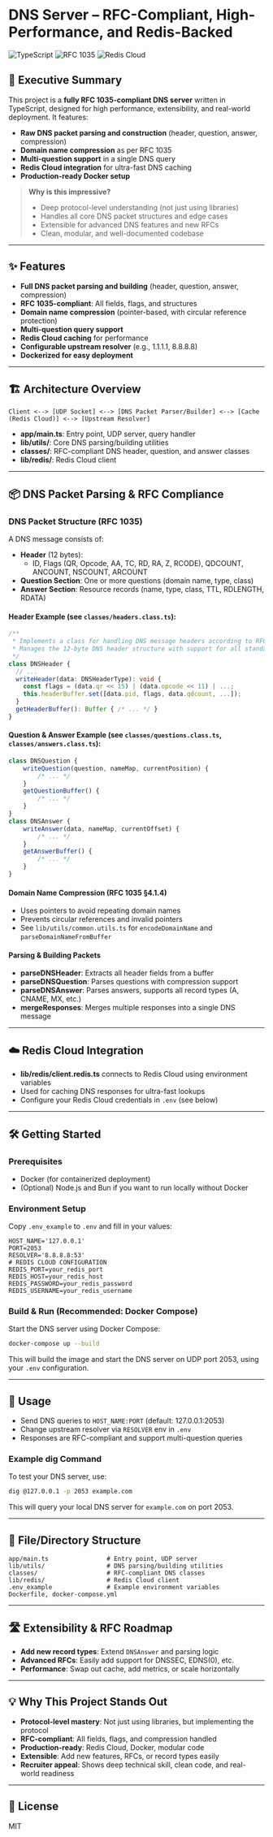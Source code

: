 # DNS Server – RFC-Compliant, High-Performance, and Redis-Backed

![TypeScript](https://img.shields.io/badge/language-typescript-blue.svg)
![RFC 1035](https://img.shields.io/badge/RFC-1035-brightgreen)
![Redis Cloud](https://img.shields.io/badge/Redis-Cloud-red)

## 🚀 Executive Summary

This project is a **fully RFC 1035-compliant DNS server** written in TypeScript, designed for high performance, extensibility, and real-world deployment. It features:

- **Raw DNS packet parsing and construction** (header, question, answer, compression)
- **Domain name compression** as per RFC 1035
- **Multi-question support** in a single DNS query
- **Redis Cloud integration** for ultra-fast DNS caching
- **Production-ready Docker setup**

> **Why is this impressive?**
>
> - Deep protocol-level understanding (not just using libraries)
> - Handles all core DNS packet structures and edge cases
> - Extensible for advanced DNS features and new RFCs
> - Clean, modular, and well-documented codebase

---

## ✨ Features

- **Full DNS packet parsing and building** (header, question, answer, compression)
- **RFC 1035-compliant**: All fields, flags, and structures
- **Domain name compression** (pointer-based, with circular reference protection)
- **Multi-question query support**
- **Redis Cloud caching** for performance
- **Configurable upstream resolver** (e.g., 1.1.1.1, 8.8.8.8)
- **Dockerized for easy deployment**

---

## 🏗️ Architecture Overview

```
Client <--> [UDP Socket] <--> [DNS Packet Parser/Builder] <--> [Cache (Redis Cloud)] <--> [Upstream Resolver]
```

- **app/main.ts**: Entry point, UDP server, query handler
- **lib/utils/**: Core DNS parsing/building utilities
- **classes/**: RFC-compliant DNS header, question, and answer classes
- **lib/redis/**: Redis Cloud client

---

## 📦 DNS Packet Parsing & RFC Compliance

### DNS Packet Structure (RFC 1035)

A DNS message consists of:

- **Header** (12 bytes):
  - ID, Flags (QR, Opcode, AA, TC, RD, RA, Z, RCODE), QDCOUNT, ANCOUNT, NSCOUNT, ARCOUNT
- **Question Section**: One or more questions (domain name, type, class)
- **Answer Section**: Resource records (name, type, class, TTL, RDLENGTH, RDATA)

#### Header Example (see `classes/headers.class.ts`):

```typescript
/**
 * Implements a class for handling DNS message headers according to RFC 1035.
 * Manages the 12-byte DNS header structure with support for all standard header fields.
 */
class DNSHeader {
  // ...
  writeHeader(data: DNSHeaderType): void {
    const flags = (data.qr << 15) | (data.opcode << 11) | ...;
    this.headerBuffer.set([data.pid, flags, data.qdcount, ...]);
  }
  getHeaderBuffer(): Buffer { /* ... */ }
}
```

#### Question & Answer Example (see `classes/questions.class.ts`, `classes/answers.class.ts`):

```typescript
class DNSQuestion {
	writeQuestion(question, nameMap, currentPosition) {
		/* ... */
	}
	getQuestionBuffer() {
		/* ... */
	}
}
class DNSAnswer {
	writeAnswer(data, nameMap, currentOffset) {
		/* ... */
	}
	getAnswerBuffer() {
		/* ... */
	}
}
```

#### Domain Name Compression (RFC 1035 §4.1.4)

- Uses pointers to avoid repeating domain names
- Prevents circular references and invalid pointers
- See `lib/utils/common.utils.ts` for `encodeDomainName` and `parseDomainNameFromBuffer`

#### Parsing & Building Packets

- **parseDNSHeader**: Extracts all header fields from a buffer
- **parseDNSQuestion**: Parses questions with compression support
- **parseDNSAnswer**: Parses answers, supports all record types (A, CNAME, MX, etc.)
- **mergeResponses**: Merges multiple responses into a single DNS message

---

## ☁️ Redis Cloud Integration

- **lib/redis/client.redis.ts** connects to Redis Cloud using environment variables
- Used for caching DNS responses for ultra-fast lookups
- Configure your Redis Cloud credentials in `.env` (see below)

---

## 🛠️ Getting Started

### Prerequisites

- Docker (for containerized deployment)
- (Optional) Node.js and Bun if you want to run locally without Docker

### Environment Setup

Copy `.env_example` to `.env` and fill in your values:

```env
HOST_NAME='127.0.0.1'
PORT=2053
RESOLVER='8.8.8.8:53'
# REDIS CLOUD CONFIGURATION
REDIS_PORT=your_redis_port
REDIS_HOST=your_redis_host
REDIS_PASSWORD=your_redis_password
REDIS_USERNAME=your_redis_username
```

### Build & Run (Recommended: Docker Compose)

Start the DNS server using Docker Compose:

```sh
docker-compose up --build
```

This will build the image and start the DNS server on UDP port 2053, using your `.env` configuration.

---

## 🧪 Usage

- Send DNS queries to `HOST_NAME:PORT` (default: 127.0.0.1:2053)
- Change upstream resolver via `RESOLVER` env in `.env`
- Responses are RFC-compliant and support multi-question queries

### Example dig Command

To test your DNS server, use:

```sh
dig @127.0.0.1 -p 2053 example.com
```

This will query your local DNS server for `example.com` on port 2053.

---

## 📁 File/Directory Structure

```
app/main.ts                # Entry point, UDP server
lib/utils/                 # DNS parsing/building utilities
classes/                   # RFC-compliant DNS classes
lib/redis/                 # Redis Cloud client
.env_example               # Example environment variables
Dockerfile, docker-compose.yml
```

---

## 🛣️ Extensibility & RFC Roadmap

- **Add new record types**: Extend `DNSAnswer` and parsing logic
- **Advanced RFCs**: Easily add support for DNSSEC, EDNS(0), etc.
- **Performance**: Swap out cache, add metrics, or scale horizontally

---

## 💡 Why This Project Stands Out

- **Protocol-level mastery**: Not just using libraries, but implementing the protocol
- **RFC-compliant**: All fields, flags, and compression handled
- **Production-ready**: Redis Cloud, Docker, modular code
- **Extensible**: Add new features, RFCs, or record types easily
- **Recruiter appeal**: Shows deep technical skill, clean code, and real-world readiness

---

## 📜 License

MIT
